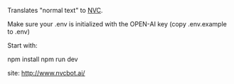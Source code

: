 Translates "normal text" to [NVC](https://www.nvcanimation.org/).

Make sure your .env is initialized with the OPEN-AI key (copy .env.example to .env)

Start with:

npm install
npm run dev

site: http://www.nvcbot.ai/
